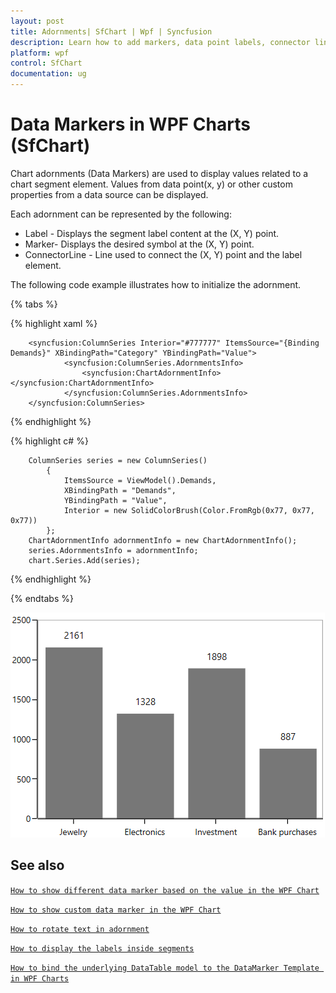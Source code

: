 ```yaml
---
layout: post
title: Adornments| SfChart | Wpf | Syncfusion
description: Learn how to add markers, data point labels, connector lines, event, formatting label content and configure the custom templates to the SfChart Adornments.
platform: wpf
control: SfChart
documentation: ug
---
```


# Data Markers in WPF Charts (SfChart)

Chart adornments (Data Markers) are used to display values related to a chart segment element. Values from data point(x, y) or other custom properties from a data source can be displayed. 

Each adornment can be represented by the following:

* Label - Displays the segment label content at the (X, Y) point.
* Marker- Displays the desired symbol at the (X, Y) point.
* ConnectorLine - Line used to connect the (X, Y) point and the label element.

The following code example illustrates how to initialize the adornment.

{% tabs %}

{% highlight xaml %}

        <syncfusion:ColumnSeries Interior="#777777" ItemsSource="{Binding Demands}" XBindingPath="Category" YBindingPath="Value">
                <syncfusion:ColumnSeries.AdornmentsInfo>
                    <syncfusion:ChartAdornmentInfo></syncfusion:ChartAdornmentInfo>
                </syncfusion:ColumnSeries.AdornmentsInfo>
        </syncfusion:ColumnSeries> 

{% endhighlight %}

{% highlight c# %}

        ColumnSeries series = new ColumnSeries()
            {
                ItemsSource = ViewModel().Demands,
                XBindingPath = "Demands",
                YBindingPath = "Value",
                Interior = new SolidColorBrush(Color.FromRgb(0x77, 0x77, 0x77))
            };
        ChartAdornmentInfo adornmentInfo = new ChartAdornmentInfo();
        series.AdornmentsInfo = adornmentInfo;
        chart.Series.Add(series);

{% endhighlight %}

{% endtabs %}

![Data Markers in Adornment](Adornments_images/Label_Overview.PNG) 

## See also

[`How to show different data marker based on the value in the WPF Chart`](https://www.syncfusion.com/kb/11001/how-to-show-different-data-marker-based-on-the-value-in-the-wpf-chart)

[`How to show custom data marker in the WPF Chart`](https://www.syncfusion.com/kb/11000/how-to-show-custom-data-marker-in-the-wpf-chart)

[`How to rotate text in adornment`](https://www.syncfusion.com/kb/2908/how-to-rotate-text-in-adornment)

[`How to display the labels inside segments`](https://www.syncfusion.com/kb/2580/how-to-display-the-labels-inside-segments)

[`How to bind the underlying DataTable model to the DataMarker Template in WPF Charts`](https://www.syncfusion.com/kb/11603/how-to-bind-the-underlying-datatable-model-to-the-datamarker-template-in-wpf-charts)



